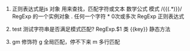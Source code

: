 1. 正则表达式是js 对象 
    用来查找，匹配字符或文本
    数学公式 模式 /\{\{(.*)\}\}/  RegExp 的一个实例对象
    . 任何一个字符 * 0次或多次
    RegExp 正则表达式

2. test
    测试字符串是否满足模式匹配?
    RegExp.$1 类 {{key}} 静态方法

3. gm 修饰符
g 全局匹配，停不下来
m 多行匹配